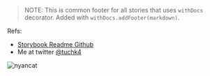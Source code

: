 > NOTE: This is common footer for all stories that uses `withDocs` decorator. Added with `withDocs.addFooter(markdown)`.

Refs:

* [Storybook Readme Github](https://github.com/tuchk4/storybook-readme)
* Me at twitter [@tuchk4](https://twitter.com/tuchk4)

![nyancat](https://encrypted-tbn0.gstatic.com/images?q=tbn:ANd9GcTfS_Bia8sqGFYp-qndJ_eHllQsDsclnU6xth6cZnjgW2hvA6YB)
